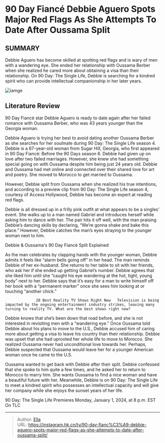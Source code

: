 # 90 Day Fiancé Debbie Aguero Spots Major Red Flags As She Attempts To Date After Oussama Split


## SUMMARY 



  Debbie Aguero has become skilled at spotting red flags and is wary of men with a wandering eye.   She ended her relationship with Oussama Berber when she realized he cared more about obtaining a visa than their relationship.   On 90 Day: The Single Life, Debbie is searching for a kindred spirit who can provide intellectual companionship in her later years.  

![iamge](https://static1.srcdn.com/wordpress/wp-content/uploads/2023/05/iahdwoudhgw672.jpg)

## Literature Review
90 Day Fiancé star Debbie Aguero is ready to date again after her failed romance with Oussama Berber, who was 43 years younger than the Georgia woman.




Debbie Aguero is trying her best to avoid dating another Oussama Berber as she searches for her soulmate during 90 Day: The Single Life season 4. Debbie is a 67-year-old woman from Sugar Hill, Georgia, who first appeared in 90 Day Fiancé: Before the 90 Days season 6. Debbie had given up on love after two failed marriages. However, she knew she had something special going on with Oussama despite him being just 24 years old. Debbie and Oussama had met online and connected over their shared love for art and poetry. She moved to Morocco to get married to Oussama.




However, Debbie split from Oussama when she realized his true intentions, and according to a preview clip from 90 Day: The Single Life season 4, courtesy of Access Hollywood, Debbie has become an expert at reading red flags.


 

Debbie is all dressed up in a frilly pink outfit at what appears to be a singles&#39; event. She walks up to a man named Gabriel and introduces herself while asking him to dance with her. The pair hits it off well, with the man praising Debbie’s dancing skills by declaring, “We’re gonna shake and bake this place.” However, Debbie catches the man’s eyes straying to the younger woman next to him.


 Debbie &amp; Oussama&#39;s 90 Day Fiancé Split Explained 
          




As the man celebrates by clapping hands with the younger woman, Debbie admits it feels like “alarm bells going off” in her head. The man reminds Debbie of her ex-husband. She returns to her table to sit with her friends, who ask her if she ended up getting Gabriel’s number. Debbie agrees that she liked him until she “caught his eye wandering at the hot, tight, young body” next to her. Debbie says that it’s easy for a man to write himself off her book with a “permanent marker” once she sees him looking at or touching “another chick.”

                  20 Best Reality TV Shows Right Now   Television is being impacted by the ongoing entertainment industry strikes, leaving many turning to reality TV. What are the best shows right now?    

Debbie knows that she’s been down that road before, and she is not interested in revisiting men with a “wandering eye.” Once Oussama told Debbie about his plans to move to the U.S., Debbie accused him of caring more about getting a visa to leave his country than their relationship. Debbie was upset that she had uprooted her whole life to move to Morocco. She realized Oussama never had unconditional love towards her. Perhaps, Debbie suspected that Oussama would leave her for a younger American woman once he came to the U.S.




Oussama wanted to get back with Debbie after their split. Debbie confessed that she spoke to him quite a few times, and he asked her to return to Morocco to marry him. She wants Oussama to find a nice woman and have a beautiful future with her. Meanwhile, Debbie is on 90 Day: The Single Life to meet a kindred spirit who possesses an intellectual capacity and will give her company while she enjoys the sunset years of her life.



90 Day: The Single Life Premieres Monday, January 1, 2024, at 8 p.m. EST On TLC






---

> Author: [Ella](https://instagram.hk.cn/)  
> URL: https://instagram.hk.cn/tv/90-day-fianc%C3%A9-debbie-aguero-spots-major-red-flags-as-she-attempts-to-date-after-oussama-split/  


